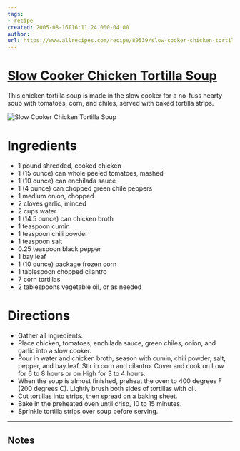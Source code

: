 ```yaml
---
tags: 
- recipe 
created: 2005-08-16T16:11:24.000-04:00
author: 
url: https://www.allrecipes.com/recipe/89539/slow-cooker-chicken-tortilla-soup/ 
---
```


# [Slow Cooker Chicken Tortilla Soup](https://www.allrecipes.com/recipe/89539/slow-cooker-chicken-tortilla-soup/)

This chicken tortilla soup is made in the slow cooker for a no-fuss hearty soup with tomatoes, corn, and chiles, served with baked tortilla strips.

![Slow Cooker Chicken Tortilla Soup](https://www.allrecipes.com/thmb/W8GZ5wlhOQgoMgIWmziudSO-Gcg=/1500x0/filters:no_upscale():max_bytes(150000):strip_icc()/AR-89539-slow-cooker-chicken-tortilla-soup-DDMFS-4x3-27437114db5b46afb7ad139e0a6fbffe.jpg)

# Ingredients

- 1 pound shredded, cooked chicken
- 1 (15 ounce) can whole peeled tomatoes, mashed
- 1 (10 ounce) can enchilada sauce
- 1 (4 ounce) can chopped green chile peppers
- 1 medium onion, chopped
- 2 cloves garlic, minced
- 2 cups water
- 1 (14.5 ounce) can chicken broth
- 1 teaspoon cumin
- 1 teaspoon chili powder
- 1 teaspoon salt
- 0.25 teaspoon black pepper
- 1 bay leaf
- 1 (10 ounce) package frozen corn
- 1 tablespoon chopped cilantro
- 7 corn tortillas
- 2 tablespoons vegetable oil, or as needed

# Directions

- Gather all ingredients.
- Place chicken, tomatoes, enchilada sauce, green chiles, onion, and garlic into a slow cooker.
- Pour in water and chicken broth; season with cumin, chili powder, salt, pepper, and bay leaf. Stir in corn and cilantro. Cover and cook on Low for 6 to 8 hours or on High for 3 to 4 hours.
- When the soup is almost finished, preheat the oven to 400 degrees F (200 degrees C). Lightly brush both sides of tortillas with oil.
- Cut tortillas into strips, then spread on a baking sheet.
- Bake in the preheated oven until crisp, 10 to 15 minutes.
- Sprinkle tortilla strips over soup before serving.

-----

## Notes
